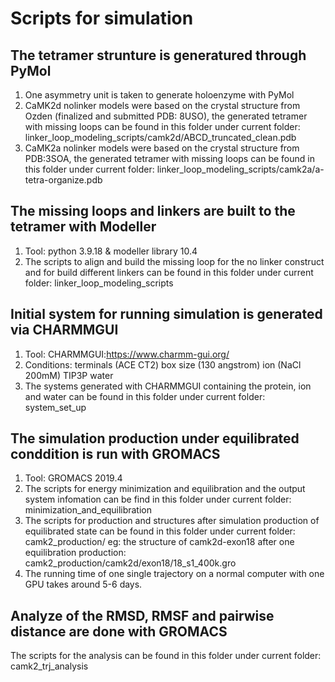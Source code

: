 # Scripts for simulation

## The tetramer strunture is generatured through PyMol

1. One asymmetry unit is taken to generate holoenzyme with PyMol
2. CaMK2d nolinker models were based on the crystal structure from Ozden (finalized and submitted PDB: 8USO), the generated tetramer with missing loops can be found in this folder under current folder: linker_loop_modeling_scripts/camk2d/ABCD_truncated_clean.pdb
3. CaMK2a nolinker models were based on the crystal structure from PDB:3SOA, the generated tetramer with missing loops can be found in this folder under current folder: linker_loop_modeling_scripts/camk2a/a-tetra-organize.pdb


## The missing loops and linkers are built to the tetramer with Modeller

1. Tool: python 3.9.18 & modeller library 10.4
2. The scripts to align and build the missing loop for the no linker construct and for build different linkers can be found in this folder under current folder: linker_loop_modeling_scripts

## Initial system for running simulation is generated via CHARMMGUI

1. Tool: CHARMMGUI:https://www.charmm-gui.org/
2. Conditions: 
    terminals (ACE CT2)
    box size (130 angstrom)
    ion (NaCl 200mM)
    TIP3P water
3. The systems generated with CHARMMGUI containing the protein, ion and water can be found in this folder under current folder: system_set_up

## The simulation production under equilibrated conddition is run with GROMACS

1. Tool: GROMACS 2019.4
2. The scripts for energy minimization and equilibration and the output system infomation can be find in this folder under current folder: minimization_and_equilibration
3. The scripts for production and structures after simulation production of equilibrated state can be found in this folder under current folder: camk2_production/
    eg: the structure of camk2d-exon18 after one equilibration production: camk2_production/camk2d/exon18/18_s1_400k.gro
4. The running time of one single trajectory on a normal computer with one GPU takes around 5-6 days.

## Analyze of the RMSD, RMSF and pairwise distance are done with GROMACS

The scripts for the analysis can be found in this folder under current folder: camk2_trj_analysis

